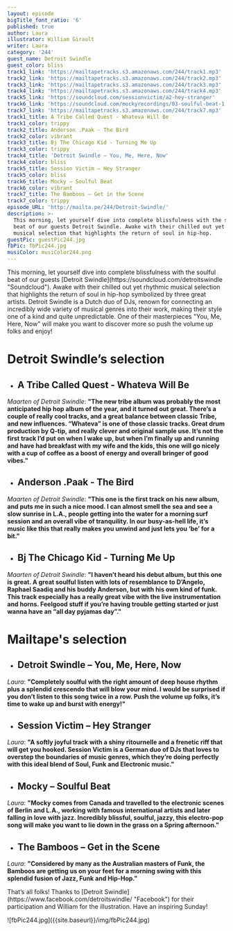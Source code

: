 ```yaml
---
layout: episode
bigTitle_font_ratio: '6'
published: true
author: Laura
illustrator: William Girault
writer: Laura
category: '244'
guest_name: Detroit Swindle
guest_color: bliss
track1_link: 'https://mailtapetracks.s3.amazonaws.com/244/track1.mp3'
track2_link: 'https://mailtapetracks.s3.amazonaws.com/244/track2.mp3'
track3_link: 'https://mailtapetracks.s3.amazonaws.com/244/track3.mp3'
track4_link: 'https://mailtapetracks.s3.amazonaws.com/244/track4.mp3'
track5_link: 'https://soundcloud.com/sessionvictim/a2-hey-stranger'
track6_link: 'https://soundcloud.com/mockyrecordings/03-soulful-beat-1'
track7_link: 'https://mailtapetracks.s3.amazonaws.com/244/track7.mp3'
track1_title: A Tribe Called Quest - Whateva Will Be
track1_color: trippy
track2_title: Anderson .Paak - The Bird
track2_color: vibrant
track3_title: Bj The Chicago Kid - Turning Me Up
track3_color: trippy
track4_title: 'Detroit Swindle – You, Me, Here, Now'
track4_color: bliss
track5_title: Session Victim – Hey Stranger
track5_color: bliss
track6_title: Mocky – Soulful Beat
track6_color: vibrant
track7_title: The Bamboos – Get in the Scene
track7_color: trippy
episode_URL: 'http://mailta.pe/244/Detroit-Swindle/'
description: >-
  This morning, let yourself dive into complete blissfulness with the soulful
  beat of our guests Detroit Swindle. Awake with their chilled out yet rhythmic
  musical selection that highlights the return of soul in hip-hop.
guestPic: guestPic244.jpg
fbPic: fbPic244.jpg
musiColor: musiColor244.png
---
```

<p id="introduction">This morning, let yourself dive into complete blissfulness with the soulful beat of our guests [Detroit Swindle](https://soundcloud.com/detroitswindle "Soundcloud"). Awake with their chilled out yet rhythmic musical selection that highlights the return of soul in hip-hop symbolized by three great artists. Detroit Swindle is a Dutch duo of DJs, renown for connecting an incredibly wide variety of musical genres into their work, making their style one of a kind and quite unpredictable. One of their masterpieces "You, Me, Here, Now" will make you want to discover more so push the volume up folks and enjoy!
</p>


# **Detroit Swindle’s selection**

+ ## A Tribe Called Quest - Whateva Will Be
_Maarten of Detroit Swindle_: **"**The new tribe album was probably the most anticipated hip hop album of the year, and it turned out great. There’s a couple of really cool tracks, and a great balance between classic Tribe, and new influences. “Whateva” is one of those classic tracks. Great drum production by Q-tip, and really clever and original sample use. It’s not the first track I’d put on when I wake up, but when I’m finally up and running and have had breakfast with my wife and the kids, this one will go nicely with a cup of coffee as a boost of energy and overall bringer of good vibes.**"**

+ ## Anderson .Paak - The Bird
_Maarten of Detroit Swindle_: **"**This one is the first track on his new album, and puts me in such a nice mood. I can almost smell the sea and see a slow sunrise in L.A., people getting into the water for a morning surf session and an overall vibe of tranquility. In our busy-as-hell life, it’s music like this that really makes you unwind and just lets you ‘be’ for a bit.**"**

+ ## Bj The Chicago Kid - Turning Me Up
_Maarten of Detroit Swindle_: **"**I haven’t heard his debut album, but this one is great. A great soulful listen with lots of resemblance to D’Angelo, Raphael Saadiq and his buddy Anderson, but with his own kind of funk. This track especially has a really great vibe with the live instrumentation and horns. Feelgood stuff if you’re having trouble getting started or just wanna have an “all day pyjamas day”.**"**


# Mailtape's selection

+ ## Detroit Swindle – You, Me, Here, Now
_Laura_: **"**Completely soulful with the right amount of deep house rhythm plus a splendid crescendo that will blow your mind. I would be surprised if you don’t listen to this song twice in a row. Push the volume up folks, it’s time to wake up and burst with energy!**"**

+ ## Session Victim – Hey Stranger
_Laura_: **"**A softly joyful track with a shiny ritournelle and a frenetic riff that will get you hooked. Session Victim is a German duo of DJs that loves to overstep the boundaries of music genres, which they’re doing perfectly with this ideal blend of Soul, Funk and Electronic music.**"**


+ ## Mocky – Soulful Beat
_Laura_: **"**Mocky comes from Canada and travelled to the electronic scenes of Berlin and L.A., working with famous international artists and later falling in love with jazz. Incredibly blissful, soulful, jazzy, this electro-pop song will make you want to lie down in the grass on a Spring afternoon.**"**

+ ## The Bamboos – Get in the Scene
_Laura_: **"**Considered by many as the Australian masters of Funk, the Bamboos are getting us on your feet for a morning swing with this splendid fusion of Jazz, Funk and Hip-Hop.**"**


<p id="outroduction">That’s all folks! Thanks to [Detroit Swindle](https://www.facebook.com/detroitswindle/ "Facebook") for their participation and William for the illustration. Have an inspiring Sunday! </p>![fbPic244.jpg]({{site.baseurl}}/img/fbPic244.jpg)


